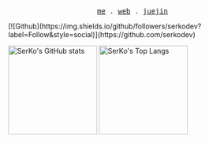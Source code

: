 <p align="center">
  <samp>
    <a href="https://github.com/chunshand">me</a> .
    <a href="https://chunshand.github.io">web</a> .
    <a href="https://juejin.cn/user/114004937933352">juejin</a> 
  </samp>
</p>
[![Github](https://img.shields.io/github/followers/serkodev?label=Follow&style=social)](https://github.com/serkodev)

<a href="https://github.com/serkodev"><img height="180em" src="https://github-readme-stats.vercel.app/api?username=serkodev&count_private=true&show_icons=true&theme=transparent" alt="SerKo's GitHub stats" /></a>
<a href="https://github.com/serkodev"><img height="180em" src="https://github-readme-stats.vercel.app/api/top-langs/?username=serkodev&layout=compact&hide=vba,html&langs_count=5&theme=transparent" alt="SerKo's Top Langs" /></a>
